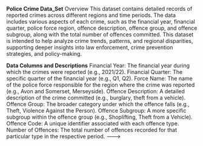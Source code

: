 **Police Crime Data_Set**
Overview
This dataset contains detailed records of reported crimes across different regions and time periods. The data includes various aspects of each crime, such as the financial year, financial quarter, police force region, offence description, offence group, and offence subgroup, along with the total number of offences committed. This dataset is intended to help analyze crime trends, patterns, and regional disparities, supporting deeper insights into law enforcement, crime prevention strategies, and policy-making.

**Data Columns and Descriptions**
Financial Year: The financial year during which the crimes were reported (e.g., 2021/22).
Financial Quarter: The specific quarter of the financial year (e.g., Q1, Q2).
Force Name: The name of the police force responsible for the region where the crime was reported (e.g., Avon and Somerset, Merseyside).
Offence Description: A detailed description of the crime committed (e.g., burglary, theft from a vehicle).
Offence Group: The broader category under which the offence falls (e.g., Theft, Violence Against the Person).
Offence Subgroup: A more specific subgroup within the offence group (e.g., Shoplifting, Theft from a Vehicle).
Offence Code: A unique identifier associated with each offence type.
Number of Offences: The total number of offences recorded for that particular type in the respective period.
--->
